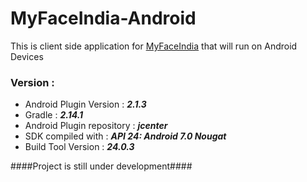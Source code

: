 # MyFaceIndia-Android
This is client side application for [MyFaceIndia](www.myfaceindia.com) that will run on Android Devices

### Version : ###
* Android Plugin Version : ***2.1.3***
* Gradle : ***2.14.1***
* Android Plugin repository : ***jcenter***
* SDK compiled with : ***API 24: Android 7.0 Nougat***
* Build Tool Version : ***24.0.3***

####Project is still under development####
